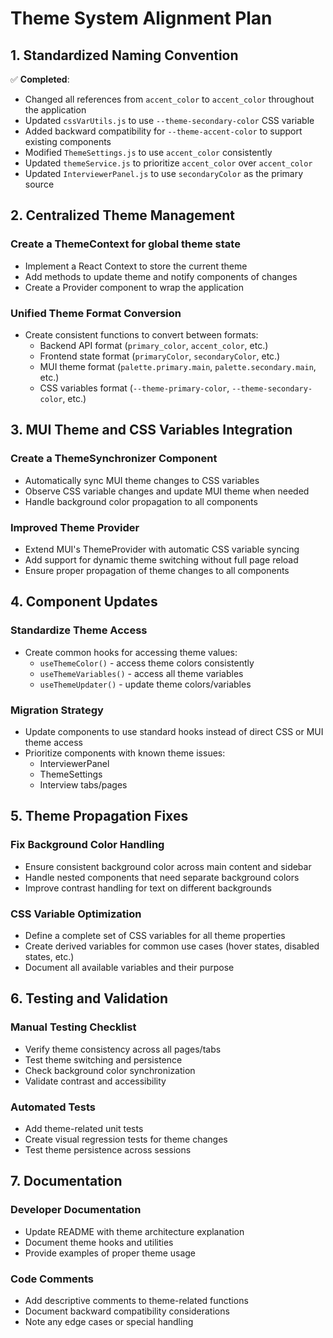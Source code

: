# Theme System Alignment Plan

## 1. Standardized Naming Convention
✅ **Completed**:
- Changed all references from `accent_color` to `accent_color` throughout the application
- Updated `cssVarUtils.js` to use `--theme-secondary-color` CSS variable
- Added backward compatibility for `--theme-accent-color` to support existing components
- Modified `ThemeSettings.js` to use `accent_color` consistently
- Updated `themeService.js` to prioritize `accent_color` over `accent_color`
- Updated `InterviewerPanel.js` to use `secondaryColor` as the primary source

## 2. Centralized Theme Management

### Create a ThemeContext for global theme state
- Implement a React Context to store the current theme
- Add methods to update theme and notify components of changes
- Create a Provider component to wrap the application

### Unified Theme Format Conversion
- Create consistent functions to convert between formats:
  - Backend API format (`primary_color`, `accent_color`, etc.)
  - Frontend state format (`primaryColor`, `secondaryColor`, etc.)
  - MUI theme format (`palette.primary.main`, `palette.secondary.main`, etc.)
  - CSS variables format (`--theme-primary-color`, `--theme-secondary-color`, etc.)

## 3. MUI Theme and CSS Variables Integration

### Create a ThemeSynchronizer Component
- Automatically sync MUI theme changes to CSS variables
- Observe CSS variable changes and update MUI theme when needed
- Handle background color propagation to all components

### Improved Theme Provider
- Extend MUI's ThemeProvider with automatic CSS variable syncing
- Add support for dynamic theme switching without full page reload
- Ensure proper propagation of theme changes to all components

## 4. Component Updates

### Standardize Theme Access
- Create common hooks for accessing theme values:
  - `useThemeColor()` - access theme colors consistently
  - `useThemeVariables()` - access all theme variables
  - `useThemeUpdater()` - update theme colors/variables

### Migration Strategy
- Update components to use standard hooks instead of direct CSS or MUI theme access
- Prioritize components with known theme issues:
  - InterviewerPanel
  - ThemeSettings
  - Interview tabs/pages

## 5. Theme Propagation Fixes

### Fix Background Color Handling
- Ensure consistent background color across main content and sidebar
- Handle nested components that need separate background colors
- Improve contrast handling for text on different backgrounds

### CSS Variable Optimization
- Define a complete set of CSS variables for all theme properties
- Create derived variables for common use cases (hover states, disabled states, etc.)
- Document all available variables and their purpose

## 6. Testing and Validation

### Manual Testing Checklist
- Verify theme consistency across all pages/tabs
- Test theme switching and persistence
- Check background color synchronization
- Validate contrast and accessibility

### Automated Tests
- Add theme-related unit tests
- Create visual regression tests for theme changes
- Test theme persistence across sessions

## 7. Documentation

### Developer Documentation
- Update README with theme architecture explanation
- Document theme hooks and utilities
- Provide examples of proper theme usage

### Code Comments
- Add descriptive comments to theme-related functions
- Document backward compatibility considerations
- Note any edge cases or special handling
